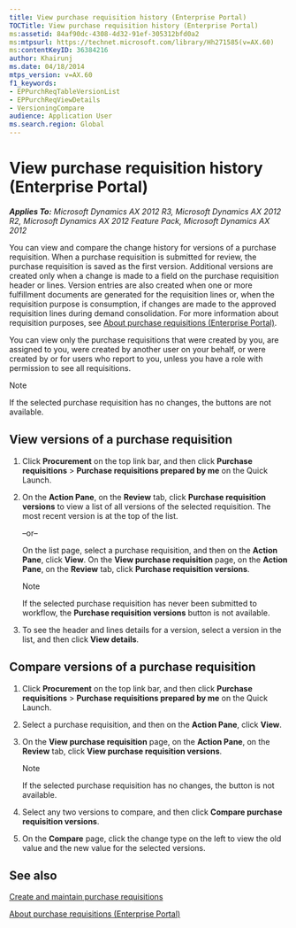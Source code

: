 ```yaml
---
title: View purchase requisition history (Enterprise Portal)
TOCTitle: View purchase requisition history (Enterprise Portal)
ms:assetid: 84af90dc-4308-4d32-91ef-305312bfd0a2
ms:mtpsurl: https://technet.microsoft.com/library/Hh271585(v=AX.60)
ms:contentKeyID: 36384216
author: Khairunj
ms.date: 04/18/2014
mtps_version: v=AX.60
f1_keywords:
- EPPurchReqTableVersionList
- EPPurchReqViewDetails
- VersioningCompare
audience: Application User
ms.search.region: Global
---
```


# View purchase requisition history (Enterprise Portal) 


_**Applies To:** Microsoft Dynamics AX 2012 R3, Microsoft Dynamics AX 2012 R2, Microsoft Dynamics AX 2012 Feature Pack, Microsoft Dynamics AX 2012_

You can view and compare the change history for versions of a purchase requisition. When a purchase requisition is submitted for review, the purchase requisition is saved as the first version. Additional versions are created only when a change is made to a field on the purchase requisition header or lines. Version entries are also created when one or more fulfillment documents are generated for the requisition lines or, when the requisition purpose is consumption, if changes are made to the approved requisition lines during demand consolidation. For more information about requisition purposes, see [About purchase requisitions (Enterprise Portal)](about-purchase-requisitions-enterprise-portal.md).

You can view only the purchase requisitions that were created by you, are assigned to you, were created by another user on your behalf, or were created by or for users who report to you, unless you have a role with permission to see all requisitions.


> [!NOTE]
> <P>If the selected purchase requisition has no changes, the buttons are not available.</P>



## View versions of a purchase requisition

1.  Click **Procurement** on the top link bar, and then click **Purchase requisitions** \> **Purchase requisitions prepared by me** on the Quick Launch.

2.  On the **Action Pane**, on the **Review** tab, click **Purchase requisition versions** to view a list of all versions of the selected requisition. The most recent version is at the top of the list.
    
    –or–
    
    On the list page, select a purchase requisition, and then on the **Action Pane**, click **View**. On the **View purchase requisition** page, on the **Action Pane**, on the **Review** tab, click **Purchase requisition versions**.
    

    > [!NOTE]
    > <P>If the selected purchase requisition has never been submitted to workflow, the <STRONG>Purchase requisition versions</STRONG> button is not available.</P>



3.  To see the header and lines details for a version, select a version in the list, and then click **View details**.

## Compare versions of a purchase requisition

1.  Click **Procurement** on the top link bar, and then click **Purchase requisitions** \> **Purchase requisitions prepared by me** on the Quick Launch.

2.  Select a purchase requisition, and then on the **Action Pane**, click **View**.

3.  On the **View purchase requisition** page, on the **Action Pane**, on the **Review** tab, click **View purchase requisition versions**.
    

    > [!NOTE]
    > <P>If the selected purchase requisition has no changes, the button is not available.</P>



4.  Select any two versions to compare, and then click **Compare purchase requisition versions**.

5.  On the **Compare** page, click the change type on the left to view the old value and the new value for the selected versions.

## See also

[Create and maintain purchase requisitions](create-and-maintain-purchase-requisitions.md)

[About purchase requisitions (Enterprise Portal)](about-purchase-requisitions-enterprise-portal.md)

  


